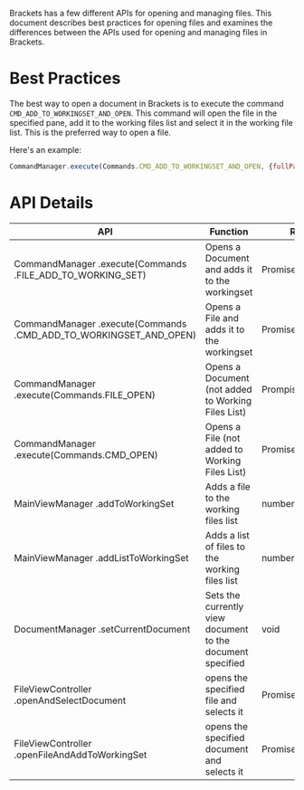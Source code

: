 Brackets has a few different APIs for opening and managing files.  This document describes best practices for opening files and examines the differences between the APIs used for opening and managing files in Brackets.

# Best Practices
The best way to open a document in Brackets is to execute the command `CMD_ADD_TO_WORKINGSET_AND_OPEN`.  This command will open the file in the specified pane, add it to the working files list and select it in the working file list.  This is the preferred way to open a file.

Here's an example:
```javascript
CommandManager.execute(Commands.CMD_ADD_TO_WORKINGSET_AND_OPEN, {fullPath: "./view/WorkingSetView.js", paneId: "first-pane"})
```


# API Details

| API | Function | Returns | Notes | 
| --- | -------- | ------- | ----- |
| CommandManager .execute(Commands .FILE_ADD_TO_WORKING_SET) | Opens a Document and adds it to the workingset | Promise(Document) | Deprecated. Use CommandManager .execute(CMD_ADD_TO_WORKINGSET_AND_OPEN) |
| CommandManager .execute(Commands .CMD_ADD_TO_WORKINGSET_AND_OPEN) | Opens a File and adds it to the workingset | Promise(File) | |
| CommandManager .execute(Commands.FILE_OPEN) | Opens a Document (not added to Working Files List) | Prompise(Document) | Deprecated. Use CommandManager .execute(CMD_OPEN) |
| CommandManager .execute(Commands.CMD_OPEN) | Opens a File (not added to Working Files List) | Promise(File) |  |
| MainViewManager .addToWorkingSet | Adds a file to the working files list | number | For Internal Use only |
| MainViewManager .addListToWorkingSet | Adds a list of files to the working files list | number | For Internal Use only |
| DocumentManager .setCurrentDocument | Sets the currently view document to the document specified  | void | Deprecated use CommandManager .execute(Commands .CMD_ADD_TO_WORKINGSET_AND_OPEN) |
| FileViewController .openAndSelectDocument | opens the specified file and selects it | Promise(*) | For Internal Use only. May resolve to a Document, File or void depending on the current state |
| FileViewController .openFileAndAddToWorkingSet | opens the specified document and selects it | Promise(*) | Deprecated. For Internal Use only. May resolve to a Document or void. Callers should migrate to CommandManager .Execute(Commands. CMD_ADD_TO_WORKINGSET_AND_OPEN)



